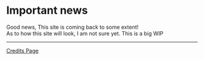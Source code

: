 # Important news
Good news, This site is coming back to some extent!\
As to how this site will look, I am not sure yet. This is a big WIP

---

[Credits Page](/credits/index.md)


<!--
# My links page
This page is "My Links" page. Here you will find a few links to different things I have made or work on.

These links are subject to change without notice and may not always work.

### These are my other Pages
[Homepage](https://ath0rus.github.io/Home)\
[Projects](https://ath0rus.github.io/Projects)

### Other links
[Python Tutorial](https://github.com/ath0rus/Python-Tutorial)\
[GitHub account](https://github.com/ath0rus)\
[Cordless Cat](https://discord.gg/q62V7SRfxE) (my Discord server)\
[Youtube](https://www.youtube.com/channel/UCJjoKeRSMz5Lt2XwNVmxmQQ)\
[Twitter](https://twitter.com/ath0rus)\
[Stack Overflow](https://stackoverflow.com/users/10312341/ath0rus)

## Rampage Rally
Did you come here from my submission to Pwnisher's Rampage Rally competition, I am soo happy I made the final video.
While it is a shame this page is not ready, It's getting close, I just need more time to make it look fancy. For now see the link below

#### Until this site gets finished and every thing gets added, You can find my portfolio and where I post to on [Link Tree](https://linktr.ee/ath0rus)
##### Do note that the top links are my most use/suggested
-->
